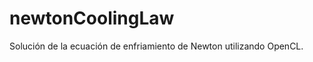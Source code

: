 newtonCoolingLaw
================

Solución de la ecuación de enfriamiento de Newton utilizando OpenCL.
